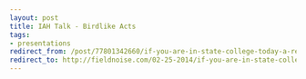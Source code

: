 ```yaml
---
layout: post 
title: IAH Talk - Birdlike Acts
tags: 
- presentations 
redirect_from: /post/77801342660/if-you-are-in-state-college-today-a-reminder-that/
redirect_to: http://fieldnoise.com/02-25-2014/if-you-are-in-state-college-today-a-reminder-that
--- 
```


  
